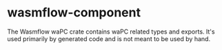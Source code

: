 # wasmflow-component

The Wasmflow waPC crate contains waPC related types and exports. It's used primarily by generated code and is not meant to be used by hand.
